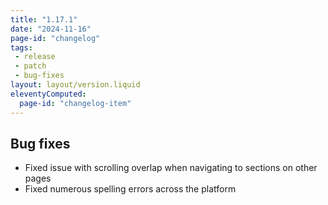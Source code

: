 ```yaml
---
title: "1.17.1"
date: "2024-11-16"
page-id: "changelog"
tags: 
 - release
 - patch
 - bug-fixes
layout: layout/version.liquid
eleventyComputed:
  page-id: "changelog-item"
---
```

## Bug fixes
- Fixed issue with scrolling overlap when navigating to sections on other pages
- Fixed numerous spelling errors across the platform